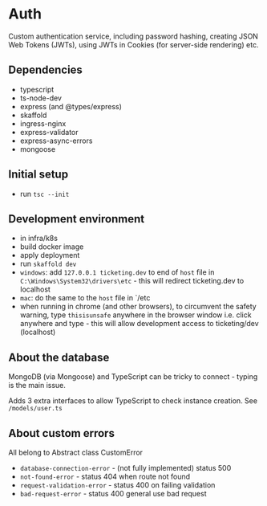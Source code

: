 # Auth

Custom authentication service, including password hashing, creating JSON Web Tokens (JWTs), using JWTs in Cookies (for server-side rendering) etc.

## Dependencies

- typescript
- ts-node-dev
- express (and @types/express)
- skaffold
- ingress-nginx
- express-validator
- express-async-errors
- mongoose

## Initial setup

- run `tsc --init`

## Development environment

- in infra/k8s
- build docker image
- apply deployment
- run `skaffold dev`
- `windows`: add `127.0.0.1 ticketing.dev` to end of `host` file in `C:\Windows\System32\drivers\etc` - this will redirect ticketing.dev to localhost
- `mac`: do the same to the `host` file in `/etc
- when running in chrome (and other browsers), to circumvent the safety warning, type `thisisunsafe` anywhere in the browser window i.e. click anywhere and type - this will allow development access to ticketing/dev (localhost)

## About the database

MongoDB (via Mongoose) and TypeScript can be tricky to connect - typing is the main issue.

Adds 3 extra interfaces to allow TypeScript to check instance creation. See `/models/user.ts`

## About custom errors

All belong to Abstract class CustomError

- `database-connection-error` - (not fully implemented) status 500
- `not-found-error` - status 404 when route not found
- `request-validation-error` - status 400 on failing validation
- `bad-request-error` - status 400 general use bad request

